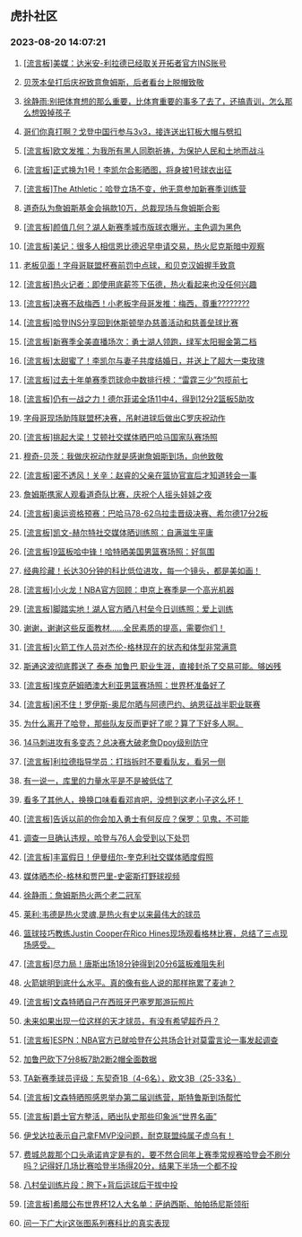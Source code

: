 ## 虎扑社区 
### 2023-08-20 14:07:21

1. [[流言板]美媒：达米安-利拉德已经取关开拓者官方INS账号](https://bbs.hupu.com/61751314.html)

2. [贝茨本垒打后庆祝致意詹姆斯，后者看台上脱帽致敬](https://bbs.hupu.com/61750500.html)

3. [徐静雨:别把体育想的那么重要，比体育重要的事多了去了，还搞青训，怎么那么想毁掉孩子](https://bbs.hupu.com/61750317.html)

4. [哥们你真打啊？戈登中国行参与3v3，接连送出钉板大帽与劈扣](https://bbs.hupu.com/61748944.html)

5. [[流言板]欧文发推：为我所有黑人同胞祈祷，为保护人民和土地而战斗](https://bbs.hupu.com/61748825.html)

6. [[流言板]正式换为1号！李凯尔合影晒图，将身披1号球衣出征](https://bbs.hupu.com/61748770.html)

7. [[流言板]The Athletic：哈登立场不变，他无意参加新赛季训练营](https://bbs.hupu.com/61748982.html)

8. [道奇队为詹姆斯基金会捐款10万，总裁现场与詹姆斯合影](https://bbs.hupu.com/61750132.html)

9. [[流言板]颜值几何？湖人新赛季城市版球衣曝光，主色调为黑色](https://bbs.hupu.com/61748600.html)

10. [[流言板]美记：很多人相信恩比德迟早申请交易，热火尼克斯暗中观察](https://bbs.hupu.com/61748669.html)

11. [老板见面！字母哥联盟杯赛前罚中点球，和贝克汉姆握手致意](https://bbs.hupu.com/61749321.html)

12. [[流言板]热火记者：即使用底薪签下伍德，热火看起来也没任何兴趣](https://bbs.hupu.com/61749298.html)

13. [[流言板]决赛不敌梅西！小老板字母哥发推：梅西，尊重????????](https://bbs.hupu.com/61752027.html)

14. [[流言板]哈登INS分享回到休斯顿举办慈善活动和慈善垒球比赛](https://bbs.hupu.com/61751676.html)

15. [[流言板]新赛季全美直播场次：勇士湖人领跑，绿军太阳掘金第二档](https://bbs.hupu.com/61748575.html)

16. [[流言板]太甜蜜了！李凯尔与妻子共度结婚日，并送上了超大一束玫瑰](https://bbs.hupu.com/61748887.html)

17. [[流言板]过去十年单赛季罚球命中数排行榜：“雷霆三少”包揽前七](https://bbs.hupu.com/61748477.html)

18. [[流言板]仍有一战之力！德尔菲诺全场11中4，得到12分2篮板5助攻](https://bbs.hupu.com/61750597.html)

19. [字母哥现场助阵联盟杯决赛，吊射进球后做出C罗庆祝动作](https://bbs.hupu.com/61749197.html)

20. [[流言板]挑起大梁！艾顿社交媒体晒巴哈马国家队赛场照](https://bbs.hupu.com/61750596.html)

21. [穆奇-贝茨：我做庆祝动作就是感谢詹姆斯到场，向他致敬](https://bbs.hupu.com/61752758.html)

22. [[流言板]密不透风！关辛：赵睿的父亲在篮协官宣后才知道转会一事](https://bbs.hupu.com/61748472.html)

23. [詹姆斯携家人观看道奇队比赛，庆祝个人摇头娃娃之夜](https://bbs.hupu.com/61749821.html)

24. [[流言板]奥运资格预赛：巴哈马78-62乌拉圭晋级决赛、希尔德17分2板](https://bbs.hupu.com/61749974.html)

25. [[流言板]凯文-赫尔特社交媒体晒训练照：自满滋生平庸](https://bbs.hupu.com/61750841.html)

26. [[流言板]9篮板哈中锋！哈特晒美国男篮赛场照：好氛围](https://bbs.hupu.com/61750907.html)

27. [经典珍藏！长达30分钟的科比低位进攻，每一个镜头，都是美如画！](https://bbs.hupu.com/61750572.html)

28. [[流言板]小火龙！NBA官方回顾：申京上赛季是一个高光机器](https://bbs.hupu.com/61750444.html)

29. [[流言板]脚踏实地！湖人官方晒八村垒今日训练照：爱上训练](https://bbs.hupu.com/61748463.html)

30. [谢谢，谢谢这些反面教材……全民素质的提高，需要你们！](https://bbs.hupu.com/61748330.html)

31. [[流言板]火箭工作人员对杰伦-格林现在的状态和体型非常满意](https://bbs.hupu.com/61749244.html)

32. [斯通这波彻底葬送了 泰泰 加鲁巴 职业生涯，直接封杀了交易可能。够凶残](https://bbs.hupu.com/61751286.html)

33. [[流言板]埃克萨姆晒澳大利亚男篮赛场照：世界杯准备好了](https://bbs.hupu.com/61750649.html)

34. [[流言板]闲不住！罗伊斯-奥尼尔晒与阿德巴约、纳恩征战半职业联赛](https://bbs.hupu.com/61750774.html)

35. [为什么离开了哈登，那些队友反而更好了呢？算了下好多人啊。](https://bbs.hupu.com/61749900.html)

36. [14马刺进攻有多变态？总决赛大破老詹Dpoy级别防守](https://bbs.hupu.com/61749931.html)

37. [[流言板]利拉德指导学员：打挡拆时不要看队友，看另一侧](https://bbs.hupu.com/61749346.html)

38. [有一说一，库里的力量水平是不是被低估了](https://bbs.hupu.com/61750752.html)

39. [看多了其他人，换换口味看看邓肯吧，没想到这老小子这么坏！](https://bbs.hupu.com/61751517.html)

40. [[流言板]告诉以前的你会加入勇士有何反应？保罗：见鬼，不可能](https://bbs.hupu.com/61745417.html)

41. [调查一旦确认违规，哈登与76人会受到以下处罚](https://bbs.hupu.com/61752450.html)

42. [[流言板]丰富假日！伊曼纽尔-奎克利社交媒体晒度假照](https://bbs.hupu.com/61750690.html)

43. [媒体晒杰伦-格林和贾巴里-史密斯打野球视频](https://bbs.hupu.com/61749644.html)

44. [徐静雨：詹姆斯热火两个老二冠军](https://bbs.hupu.com/61748838.html)

45. [莱利:韦德是热火灵魂,是热火有史以来最伟大的球员](https://bbs.hupu.com/61750883.html)

46. [篮球技巧教练Justin Cooper在Rico Hines现场观看格林比赛，总结了三点现场感受。](https://bbs.hupu.com/61751688.html)

47. [[流言板]尽力局！唐斯出场18分钟得到20分6篮板难阻失利](https://bbs.hupu.com/61749200.html)

48. [火箭姚明到底什么水平。真的像有些人说的那样拖累了麦迪？](https://bbs.hupu.com/61749173.html)

49. [[流言板]文森特晒自己在西班牙巴塞罗那游玩照片](https://bbs.hupu.com/61749048.html)

50. [未来如果出现一位这样的天才球员，有没有希望超乔丹？](https://bbs.hupu.com/61752014.html)

51. [[流言板]ESPN：NBA官方已就哈登在公共场合针对莫雷言论一事发起调查](https://bbs.hupu.com/61741904.html)

52. [加鲁巴砍下7分8板7助2断2帽全面数据](https://bbs.hupu.com/61752569.html)

53. [TA新赛季球员评级：东契奇1B（4-6名），欧文3B（25-33名）](https://bbs.hupu.com/61752381.html)

54. [[流言板]文森特晒照感恩举办第二届训练营，斯特鲁斯到场帮忙](https://bbs.hupu.com/61748974.html)

55. [[流言板]爵士官方整活，晒出队史那些印象派“世界名画”](https://bbs.hupu.com/61749427.html)

56. [伊戈达拉表示自己拿FMVP没问题，耐克联盟纯属子虚乌有！](https://bbs.hupu.com/61748846.html)

57. [费城总裁那个口头承诺肯定是有的，要不然合同年上赛季常规赛哈登会不刷分吗？记得好几场比赛哈登半场得20分，结果下半场一个都不投](https://bbs.hupu.com/61751562.html)

58. [八村垒训练片段：胯下+背后运球后干拔中投](https://bbs.hupu.com/61748453.html)

59. [[流言板]希腊公布世界杯12人大名单：萨纳西斯、帕帕扬尼斯领衔](https://bbs.hupu.com/61752906.html)

60. [问一下广大jr这张图系列赛科比的真实表现](https://bbs.hupu.com/61751224.html)

